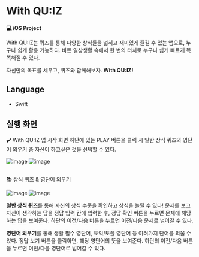 # With QU:IZ
**💻 iOS Project**


With QU:IZ는 퀴즈를 통해 다양한 상식들을 넓히고 재미있게 즐길 수 있는 앱으로, 누구나 쉽게 활용 가능하다.
바쁜 일상생활 속에서 한 번의 터치로 누구나 쉽게 빠르게 똑똑해질 수 있다.

자신만의 목표를 세우고, 퀴즈와 함께해보자. **With QU:IZ!**


## Language

- Swift




## 실행 화면
✔️ With QU:IZ 앱 시작 화면 하단에 있는 PLAY 버튼을 클릭 시 일반 상식 퀴즈와 영단어 외우기 중 자신이 하고싶은 것을 선택할 수 있다.

![image](https://user-images.githubusercontent.com/89003891/178270478-63ca46b6-28a7-4af1-88d8-414b56472ecd.png)
![image](https://user-images.githubusercontent.com/89003891/178270491-69036411-4990-4204-9aec-4760b4f307ba.png)

##
📚 상식 퀴즈 & 영단어 외우기

![image](https://user-images.githubusercontent.com/89003891/178270088-31e44d6e-52b9-4167-b60d-58a906202bc9.png)
![image](https://user-images.githubusercontent.com/89003891/178270103-8da511bd-4708-4e3b-9cc6-9cd2c79e6fe6.png)

**일반 상식 퀴즈**를 통해 자신의 상식 수준을 확인하고 상식을 늘릴 수 있다! 문제를 보고 자신이 생각하는 답을 정답 입력 칸에 입력한 후, 정답 확인 버튼을 누르면 문제에 해당하는 답을 보여준다. 하단의 이전/다음 버튼을 누르면 이전/다음 문제로 넘어갈 수 있다.

**영단어 외우기**를 통해 생활 필수 영단어, 토익/토플 영단어 등 여러가지 단어를 외울 수 있다. 정답 보기 버튼을 클릭하면, 해당 영단어의 뜻을 보여준다. 하단의 이전/다음 버튼을 누르면 이전/다음 영단어로 넘어갈 수 있다.
